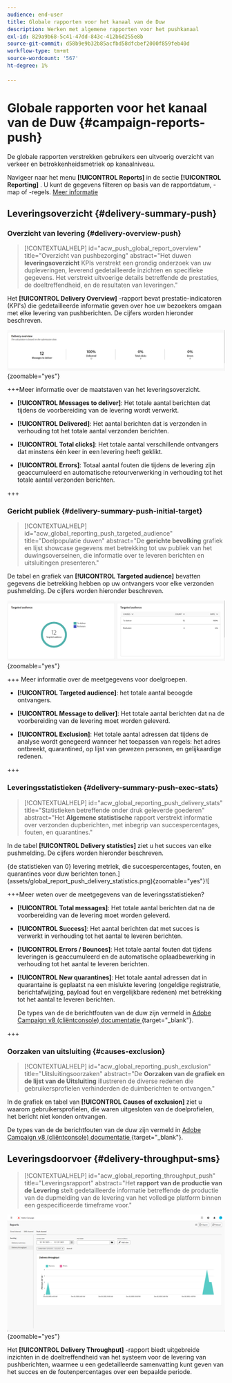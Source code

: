 ```yaml
---
audience: end-user
title: Globale rapporten voor het kanaal van de Duw
description: Werken met algemene rapporten voor het pushkanaal
exl-id: 829a9b68-5c41-47dd-843c-412b6d255e8b
source-git-commit: d58b9e9b32b85acfbd58dfcbef2000f859feb40d
workflow-type: tm+mt
source-wordcount: '567'
ht-degree: 1%

---
```


# Globale rapporten voor het kanaal van de Duw {#campaign-reports-push}

De globale rapporten verstrekken gebruikers een uitvoerig overzicht van verkeer en betrokkenheidsmetriek op kanaalniveau.

Navigeer naar het menu **[!UICONTROL Reports]** in de sectie **[!UICONTROL Reporting]** . U kunt de gegevens filteren op basis van de rapportdatum, -map of -regels. [Meer informatie](global-reports.md)

## Leveringsoverzicht {#delivery-summary-push}

### Overzicht van levering {#delivery-overview-push}

>[!CONTEXTUALHELP]
>id="acw_push_global_report_overview"
>title="Overzicht van pushbezorging"
>abstract="Het duwen **leveringsoverzicht** KPIs verstrekt een grondig onderzoek van uw dupleveringen, leverend gedetailleerde inzichten en specifieke gegevens. Het verstrekt uitvoerige details betreffende de prestaties, de doeltreffendheid, en de resultaten van leveringen."

Het **[!UICONTROL Delivery Overview]** -rapport bevat prestatie-indicatoren (KPI&#39;s) die gedetailleerde informatie geven over hoe uw bezoekers omgaan met elke levering van pushberichten. De cijfers worden hieronder beschreven.

![ het overzichtsmetriek van de Levering, die KPIs met betrekking tot de prestaties van het dupbericht tonen.](assets/global_report_push_delivery_overview.png){zoomable="yes"}

+++Meer informatie over de maatstaven van het leveringsoverzicht.

* **[!UICONTROL Messages to deliver]**: Het totale aantal berichten dat tijdens de voorbereiding van de levering wordt verwerkt.

* **[!UICONTROL Delivered]**: Het aantal berichten dat is verzonden in verhouding tot het totale aantal verzonden berichten.

* **[!UICONTROL Total clicks]**: Het totale aantal verschillende ontvangers dat minstens één keer in een levering heeft geklikt.

* **[!UICONTROL Errors]**: Totaal aantal fouten die tijdens de levering zijn geaccumuleerd en automatische retourverwerking in verhouding tot het totale aantal verzonden berichten.

+++

### Gericht publiek {#delivery-summary-push-initial-target}

>[!CONTEXTUALHELP]
>id="acw_global_reporting_push_targeted_audience"
>title="Doelpopulatie duwen"
>abstract="De **gerichte bevolking** grafiek en lijst showcase gegevens met betrekking tot uw publiek van het duwingsoverseinen, die informatie over te leveren berichten en uitsluitingen presenteren."

De tabel en grafiek van **[!UICONTROL Targeted audience]** bevatten gegevens die betrekking hebben op uw ontvangers voor elke verzonden pushmelding. De cijfers worden hieronder beschreven.

![ gerichte publieksmetriek, die gegevens met betrekking tot ontvangers en uitsluitingen voor dupberichten tonen.](assets/global_report_push_targeted_audience.png){zoomable="yes"}

+++ Meer informatie over de meetgegevens voor doelgroepen.

* **[!UICONTROL Targeted audience]**: het totale aantal beoogde ontvangers.

* **[!UICONTROL Message to deliver]**: Het totale aantal berichten dat na de voorbereiding van de levering moet worden geleverd.

* **[!UICONTROL Exclusion]**: Het totale aantal adressen dat tijdens de analyse wordt genegeerd wanneer het toepassen van regels: het adres ontbreekt, quarantined, op lijst van gewezen personen, en gelijkaardige redenen.

+++

### Leveringsstatistieken {#delivery-summary-push-exec-stats}

>[!CONTEXTUALHELP]
>id="acw_global_reporting_push_delivery_stats"
>title="Statistieken betreffende onder druk geleverde goederen"
>abstract="Het **Algemene statistische** rapport verstrekt informatie over verzonden dupberichten, met inbegrip van succespercentages, fouten, en quarantines."

In de tabel **[!UICONTROL Delivery statistics]** ziet u het succes van elke pushmelding. De cijfers worden hieronder beschreven.

{de statistieken van 0} levering metriek, die succespercentages, fouten, en quarantines voor duw berichten tonen.](assets/global_report_push_delivery_statistics.png){zoomable="yes"}![

+++Meer weten over de meetgegevens van de leveringsstatistieken?

* **[!UICONTROL Total messages]**: Het totale aantal berichten dat na de voorbereiding van de levering moet worden geleverd.

* **[!UICONTROL Success]**: Het aantal berichten dat met succes is verwerkt in verhouding tot het aantal te leveren berichten.

* **[!UICONTROL Errors / Bounces]**: Het totale aantal fouten dat tijdens leveringen is geaccumuleerd en de automatische oplaadbewerking in verhouding tot het aantal te leveren berichten.

* **[!UICONTROL New quarantines]**: Het totale aantal adressen dat in quarantaine is geplaatst na een mislukte levering (ongeldige registratie, berichtafwijzing, payload fout en vergelijkbare redenen) met betrekking tot het aantal te leveren berichten.

  De types van de de berichtfouten van de duw zijn vermeld in [ Adobe Campaign v8 (cliëntconsole) documentatie ](https://experienceleague.adobe.com/docs/campaign/campaign-v8/send/failures/delivery-failures.html#push-error-types){target="_blank"}.

+++

### Oorzaken van uitsluiting {#causes-exclusion}

>[!CONTEXTUALHELP]
>id="acw_global_reporting_push_exclusion"
>title="Uitsluitingsoorzaken"
>abstract="De **Oorzaken van de grafiek en de lijst van de Uitsluiting** illustreren de diverse redenen die gebruikersprofielen verhinderden de duimberichten te ontvangen."

In de grafiek en tabel van **[!UICONTROL Causes of exclusion]** ziet u waarom gebruikersprofielen, die waren uitgesloten van de doelprofielen, het bericht niet konden ontvangen.

De types van de de berichtfouten van de duw zijn vermeld in [ Adobe Campaign v8 (cliëntconsole) documentatie ](https://experienceleague.adobe.com/docs/campaign/campaign-v8/send/failures/delivery-failures.html#push-error-types){target="_blank"}.

## Leveringsdoorvoer {#delivery-throughput-sms}

>[!CONTEXTUALHELP]
>id="acw_global_reporting_throughput_push"
>title="Leveringsrapport"
>abstract="Het **rapport van de productie van de Levering** stelt gedetailleerde informatie betreffende de productie van de dupmelding van de levering van het volledige platform binnen een gespecificeerde timeframe voor."

![ metriek van de productie van de levering, die succes en foutenpercentages voor dupberichten over een gespecificeerde periode tonen.](assets/global_report_push_delivery_throughput.png){zoomable="yes"}

Het **[!UICONTROL Delivery Throughput]** -rapport biedt uitgebreide inzichten in de doeltreffendheid van het systeem voor de levering van pushberichten, waarmee u een gedetailleerde samenvatting kunt geven van het succes en de foutenpercentages over een bepaalde periode.
